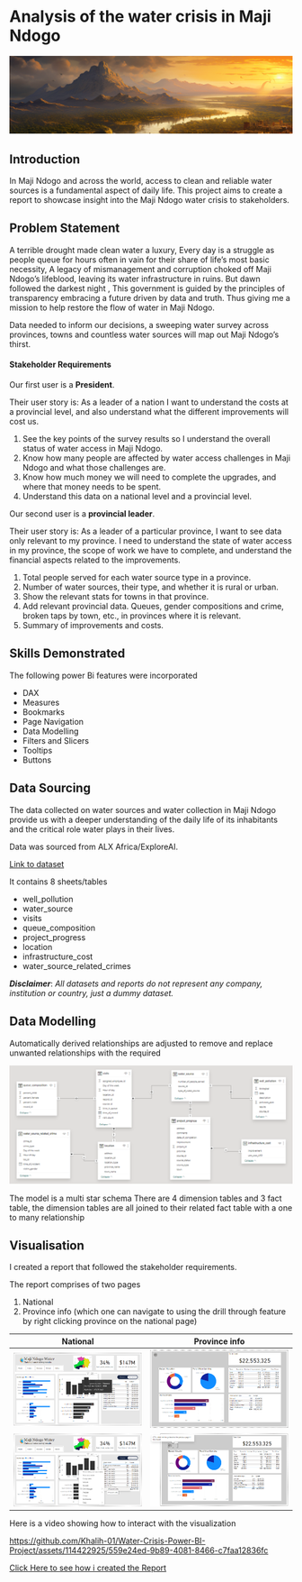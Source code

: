 # Analysis of the water crisis in Maji Ndogo

<img src="https://github.com/Khalih-01/Water-Crisis-Power-BI-Project/blob/main/Analysis%20of%20the%20water%20crisis%20in%20Maji%20Ndogo/Images/title.png"/>

## Introduction 
In Maji Ndogo and across the world, access to clean and reliable water sources is a fundamental aspect of daily life. This project aims to create a report to showcase insight into the Maji Ndogo water crisis to stakeholders.

## Problem Statement

A terrible drought made clean water a luxury, Every day is a struggle as people queue for hours often in vain for their share of life’s most basic necessity, A legacy of mismanagement and corruption choked off Maji Ndogo’s lifeblood, leaving its water infrastructure in ruins. But dawn followed the darkest night , This government is guided by the principles of transparency embracing a future driven by data and truth. Thus giving me a mission to help restore the flow of water in Maji Ndogo.

Data needed to inform our decisions, a sweeping water survey across provinces, towns and countless water sources will map out Maji Ndogo’s thirst.

#### Stakeholder Requirements
Our first user is a **President**.

Their user story is: As a leader of a nation  I want to understand the costs at a provincial level, and also understand what the different improvements will cost us.

1. See the key points of the survey results so I understand the overall status of water access in Maji Ndogo.
2. Know how many people are affected by water access challenges in Maji Ndogo and what those challenges are. 
3. Know how much money we will need to complete the upgrades, and where that money needs to be spent.
4. Understand this data on a national level and a provincial level.

Our second user is a **provincial leader**. 

Their user story is: As a leader of a particular province, I want to see data only relevant to my province. I need to understand the state of water access in my province, the scope of work we have to complete, and understand the financial aspects related to the improvements.

1. Total people served for each water source type in a province. 
2. Number of water sources, their type, and whether it is rural or urban.
3. Show the relevant stats for towns in that province.
4. Add relevant provincial data. Queues, gender compositions and crime, broken taps by town, etc., in provinces where it is relevant. 
5. Summary of improvements and costs.

## Skills Demonstrated
The following power Bi features were incorporated 
-	DAX
-	Measures
-	Bookmarks
-	Page Navigation
-	Data Modelling
-	Filters and Slicers 
-	Tooltips
-	Buttons

## Data Sourcing 
The data collected on water sources and water collection in Maji Ndogo provide us with a deeper understanding of the daily life of its inhabitants and the critical role water plays in their lives.

Data was sourced from ALX Africa/ExploreAI.

[Link to dataset](https://github.com/Khalih-01/Water-Crisis-Power-BI-Project/blob/main/Analysis%20of%20the%20water%20crisis%20in%20Maji%20Ndogo/Md_water_services_data.xlsx)

It contains 8 sheets/tables
- well_pollution
- water_source
- visits
- queue_composition
- project_progress
- location
- infrastructure_cost
- water_source_related_crimes

**_Disclaimer_**: _All datasets and reports do not represent any company, institution or country, just a dummy dataset._ 

## Data Modelling


Automatically derived relationships are adjusted to remove and replace unwanted relationships with the required

<img src="https://github.com/Khalih-01/Water-Crisis-Power-BI-Project/blob/main/Analysis%20of%20the%20water%20crisis%20in%20Maji%20Ndogo/Model.PNG" />

The model is a multi star schema 
There are 4 dimension tables and 3 fact table, the dimension tables are all joined to their related fact table with a one to many relationship 


## Visualisation

I created a report that followed the stakeholder requirements.

The report comprises of two pages 
1.	National
2.	Province info (which one can navigate to using the drill through feature by right clicking province on the national page)

National | Province info
:-----:|:-----:
<img src="https://github.com/Khalih-01/Water-Crisis-Power-BI-Project/blob/main/Analysis%20of%20the%20water%20crisis%20in%20Maji%20Ndogo/Images/Water%20Crisis%20Viz%20image%204.PNG"  />|  <img src="https://github.com/Khalih-01/Water-Crisis-Power-BI-Project/blob/main/Analysis%20of%20the%20water%20crisis%20in%20Maji%20Ndogo/Images/Water%20Crisis%20Viz%20Image%206.PNG" /> 
<img src="https://github.com/Khalih-01/Water-Crisis-Power-BI-Project/blob/main/Analysis%20of%20the%20water%20crisis%20in%20Maji%20Ndogo/Images/Water%20Crisis%20Viz%20Image%205.PNG" /> | <img src="https://github.com/Khalih-01/Water-Crisis-Power-BI-Project/blob/main/Analysis%20of%20the%20water%20crisis%20in%20Maji%20Ndogo/Images/Water%20Crisis%20Viz%20image%207.PNG" /> 

Here is a video showing how to interact with the visualization


https://github.com/Khalih-01/Water-Crisis-Power-BI-Project/assets/114422925/559e24ed-9b89-4081-8466-c7faa12836fc


[Click Here to see how i created the Report](https://github.com/Khalih-01/Water-Crisis-Power-BI-Project/blob/main/Analysis%20of%20the%20water%20crisis%20in%20Maji%20Ndogo/How%20I%20created%20the%20visualization)






